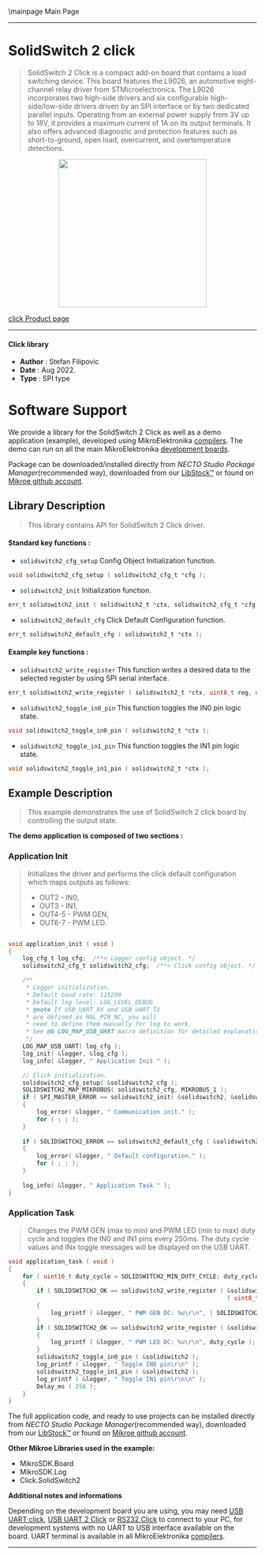 \mainpage Main Page

---
# SolidSwitch 2 click

> SolidSwitch 2 Click is a compact add-on board that contains a load switching device. This board features the L9026, an automotive eight-channel relay driver from STMicroelectronics. The L9026 incorporates two high-side drivers and six configurable high-side/low-side drivers driven by an SPI interface or by two dedicated parallel inputs. Operating from an external power supply from 3V up to 18V, it provides a maximum current of 1A on its output terminals. It also offers advanced diagnostic and protection features such as short-to-ground, open load, overcurrent, and overtemperature detections.

<p align="center">
  <img src="https://download.mikroe.com/images/click_for_ide/solidswitch2_click.png" height=300px>
</p>

[click Product page](https://www.mikroe.com/solidswitch-2-click)

---


#### Click library

- **Author**        : Stefan Filipovic
- **Date**          : Aug 2022.
- **Type**          : SPI type


# Software Support

We provide a library for the SolidSwitch 2 Click
as well as a demo application (example), developed using MikroElektronika
[compilers](https://www.mikroe.com/necto-studio).
The demo can run on all the main MikroElektronika [development boards](https://www.mikroe.com/development-boards).

Package can be downloaded/installed directly from *NECTO Studio Package Manager*(recommended way), downloaded from our [LibStock&trade;](https://libstock.mikroe.com) or found on [Mikroe github account](https://github.com/MikroElektronika/mikrosdk_click_v2/tree/master/clicks).

## Library Description

> This library contains API for SolidSwitch 2 Click driver.

#### Standard key functions :

- `solidswitch2_cfg_setup` Config Object Initialization function.
```c
void solidswitch2_cfg_setup ( solidswitch2_cfg_t *cfg );
```

- `solidswitch2_init` Initialization function.
```c
err_t solidswitch2_init ( solidswitch2_t *ctx, solidswitch2_cfg_t *cfg );
```

- `solidswitch2_default_cfg` Click Default Configuration function.
```c
err_t solidswitch2_default_cfg ( solidswitch2_t *ctx );
```

#### Example key functions :

- `solidswitch2_write_register` This function writes a desired data to the selected register by using SPI serial interface.
```c
err_t solidswitch2_write_register ( solidswitch2_t *ctx, uint8_t reg, uint8_t data_in );
```

- `solidswitch2_toggle_in0_pin` This function toggles the IN0 pin logic state.
```c
void solidswitch2_toggle_in0_pin ( solidswitch2_t *ctx );
```

- `solidswitch2_toggle_in1_pin` This function toggles the IN1 pin logic state.
```c
void solidswitch2_toggle_in1_pin ( solidswitch2_t *ctx );
```

## Example Description

> This example demonstrates the use of SolidSwitch 2 click board by controlling the output state.

**The demo application is composed of two sections :**

### Application Init

> Initializes the driver and performs the click default configuration which maps outputs as follows:
> - OUT2   - IN0,
> - OUT3   - IN1,
> - OUT4-5 - PWM GEN,
> - OUT6-7 - PWM LED.

```c

void application_init ( void )
{
    log_cfg_t log_cfg;  /**< Logger config object. */
    solidswitch2_cfg_t solidswitch2_cfg;  /**< Click config object. */

    /** 
     * Logger initialization.
     * Default baud rate: 115200
     * Default log level: LOG_LEVEL_DEBUG
     * @note If USB_UART_RX and USB_UART_TX 
     * are defined as HAL_PIN_NC, you will 
     * need to define them manually for log to work. 
     * See @b LOG_MAP_USB_UART macro definition for detailed explanation.
     */
    LOG_MAP_USB_UART( log_cfg );
    log_init( &logger, &log_cfg );
    log_info( &logger, " Application Init " );

    // Click initialization.
    solidswitch2_cfg_setup( &solidswitch2_cfg );
    SOLIDSWITCH2_MAP_MIKROBUS( solidswitch2_cfg, MIKROBUS_1 );
    if ( SPI_MASTER_ERROR == solidswitch2_init( &solidswitch2, &solidswitch2_cfg ) )
    {
        log_error( &logger, " Communication init." );
        for ( ; ; );
    }
    
    if ( SOLIDSWITCH2_ERROR == solidswitch2_default_cfg ( &solidswitch2 ) )
    {
        log_error( &logger, " Default configuration." );
        for ( ; ; );
    }
    
    log_info( &logger, " Application Task " );
}

```

### Application Task

> Changes the PWM GEN (max to min) and PWM LED (min to max) duty cycle and toggles the IN0 and IN1
pins every 250ms. The duty cycle values and INx toggle messages will be displayed on the USB UART.

```c
void application_task ( void )
{
    for ( uint16_t duty_cycle = SOLIDSWITCH2_MIN_DUTY_CYCLE; duty_cycle <= SOLIDSWITCH2_MAX_DUTY_CYCLE; duty_cycle += 5 )
    {
        if ( SOLIDSWITCH2_OK == solidswitch2_write_register ( &solidswitch2, SOLIDSWITCH2_REG_PWM_GEN_DC, 
                                                              ( uint8_t ) ( SOLIDSWITCH2_MAX_DUTY_CYCLE - duty_cycle ) ) )
        {
            log_printf ( &logger, " PWM GEN DC: %u\r\n", ( SOLIDSWITCH2_MAX_DUTY_CYCLE - duty_cycle ) );
        }
        if ( SOLIDSWITCH2_OK == solidswitch2_write_register ( &solidswitch2, SOLIDSWITCH2_REG_PWM_LED_DC, ( uint8_t ) duty_cycle ) )
        {
            log_printf ( &logger, " PWM LED DC: %u\r\n", duty_cycle );
        }
        solidswitch2_toggle_in0_pin ( &solidswitch2 );
        log_printf ( &logger, " Toggle IN0 pin\r\n" );
        solidswitch2_toggle_in1_pin ( &solidswitch2 );
        log_printf ( &logger, " Toggle IN1 pin\r\n\n" );
        Delay_ms ( 250 );
    }
}
```

The full application code, and ready to use projects can be installed directly from *NECTO Studio Package Manager*(recommended way), downloaded from our [LibStock&trade;](https://libstock.mikroe.com) or found on [Mikroe github account](https://github.com/MikroElektronika/mikrosdk_click_v2/tree/master/clicks).

**Other Mikroe Libraries used in the example:**

- MikroSDK.Board
- MikroSDK.Log
- Click.SolidSwitch2

**Additional notes and informations**

Depending on the development board you are using, you may need
[USB UART click](https://www.mikroe.com/usb-uart-click),
[USB UART 2 Click](https://www.mikroe.com/usb-uart-2-click) or
[RS232 Click](https://www.mikroe.com/rs232-click) to connect to your PC, for
development systems with no UART to USB interface available on the board. UART
terminal is available in all MikroElektronika
[compilers](https://shop.mikroe.com/compilers).

---
